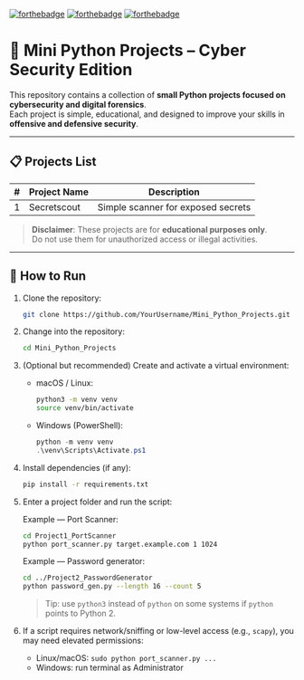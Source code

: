 [![forthebadge](https://forthebadge.com/images/badges/made-with-python.svg)](https://forthebadge.com)
[![forthebadge](https://forthebadge.com/images/badges/built-with-love.svg)](https://forthebadge.com)
[![forthebadge](https://forthebadge.com/images/badges/powered-by-energy-drinks.svg)](https://forthebadge.com)

# 🐍 Mini Python Projects – Cyber Security Edition
  
This repository contains a collection of **small Python projects focused on cybersecurity and digital forensics**.  
Each project is simple, educational, and designed to improve your skills in **offensive and defensive security**. 

---

## 📋 Projects List

| #  | Project Name             | Description                        |
|----|--------------------------|------------------------------------|
| 1  | Secretscout              | Simple scanner for exposed secrets |

> **Disclaimer**: These projects are for **educational purposes only**.  
Do not use them for unauthorized access or illegal activities.

---

## 🚀 How to Run

1. Clone the repository:

   ```bash
   git clone https://github.com/YourUsername/Mini_Python_Projects.git
   ```

2. Change into the repository:

   ```bash
   cd Mini_Python_Projects
   ```

3. (Optional but recommended) Create and activate a virtual environment:

   * macOS / Linux:

     ```bash
     python3 -m venv venv
     source venv/bin/activate
     ```

   * Windows (PowerShell):

     ```powershell
     python -m venv venv
     .\venv\Scripts\Activate.ps1
     ```

4. Install dependencies (if any):

   ```bash
   pip install -r requirements.txt
   ```

5. Enter a project folder and run the script:

   Example — Port Scanner:

   ```bash
   cd Project1_PortScanner
   python port_scanner.py target.example.com 1 1024
   ```

   Example — Password generator:

   ```bash
   cd ../Project2_PasswordGenerator
   python password_gen.py --length 16 --count 5
   ```

   > Tip: use `python3` instead of `python` on some systems if `python` points to Python 2.

6. If a script requires network/sniffing or low-level access (e.g., `scapy`), you may need elevated permissions:

   * Linux/macOS: `sudo python port_scanner.py ...`
   * Windows: run terminal as Administrator

